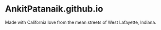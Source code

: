 # AnkitPatanaik.github.io

Made with California love from the mean streets of West Lafayette, Indiana.
